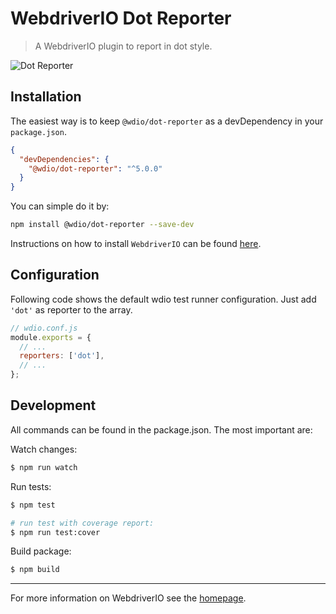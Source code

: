 WebdriverIO Dot Reporter
========================

> A WebdriverIO plugin to report in dot style.

![Dot Reporter](/img/dot.png "Dot Reporter")

## Installation

The easiest way is to keep `@wdio/dot-reporter` as a devDependency in your `package.json`.

```json
{
  "devDependencies": {
    "@wdio/dot-reporter": "^5.0.0"
  }
}
```

You can simple do it by:

```bash
npm install @wdio/dot-reporter --save-dev
```

Instructions on how to install `WebdriverIO` can be found [here](/docs/gettingstarted.html).

## Configuration

Following code shows the default wdio test runner configuration. Just add `'dot'` as reporter
to the array.

```js
// wdio.conf.js
module.exports = {
  // ...
  reporters: ['dot'],
  // ...
};
```

## Development

All commands can be found in the package.json. The most important are:

Watch changes:

```sh
$ npm run watch
```

Run tests:

```sh
$ npm test

# run test with coverage report:
$ npm run test:cover
```

Build package:

```sh
$ npm build
```

----

For more information on WebdriverIO see the [homepage](http://webdriver.io).

